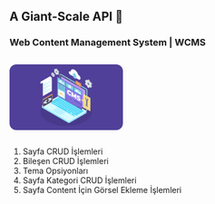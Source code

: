 ## A Giant-Scale API 🦖

### Web Content Management System | WCMS
<img src="public/assets/wcms.png" width="200" style="margin-top:12px;margin-bottom:12px;border-radius:12px;"/>

1. Sayfa CRUD İşlemleri
2. Bileşen CRUD İşlemleri
3. Tema Opsiyonları
4. Sayfa Kategori CRUD İşlemleri
5. Sayfa Content İçin Görsel Ekleme İşlemleri


